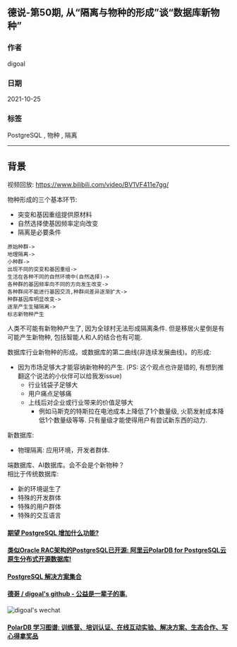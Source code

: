 ## 德说-第50期, 从“隔离与物种的形成”谈“数据库新物种”  
                                    
### 作者                                    
digoal                                    
                                    
### 日期                                    
2021-10-25                                    
                                    
### 标签                                    
PostgreSQL , 物种 , 隔离          
                                    
----                                    
                                    
## 背景        
视频回放: https://www.bilibili.com/video/BV1VF411e7gg/      
    
物种形成的三个基本环节:  
- 突变和基因重组提供原材料  
- 自然选择使基因频率定向改变  
- 隔离是必要条件  
      
```  
原始种群->  
地理隔离->  
小种群->  
出现不同的突变和基因重组->  
生活在各种不同的自然环境中(自然选择)->  
各种群的基因频率向不同的方向发生改变->  
各种群间不能进行基因交流,种群间差异逐渐扩大->  
种群基因库明显改变->  
逐渐产生生殖隔离->  
标志新物种产生  
```  
  
人类不可能有新物种产生了, 因为全球村无法形成隔离条件. 但是移居火星倒是有可能产生新物种, 包括智能人和人的结合也有可能.     
  
  
数据库行业新物种的形成。或数据库的第二曲线(非连续发展曲线)。的形成:  
- 因为市场足够大才能容纳新物种的产生. (PS: 这个观点也许是错的, 有想到推翻这个说法的小伙伴可以给我发issue)   
    - 行业钱袋子足够大  
    - 用户痛点足够痛  
    - 上线后对企业或行业带来的价值足够大  
        - 例如马斯克的特斯拉在电池成本上降低了1个数量级, 火箭发射成本降低1个数量级等等. 只有量级才能使得用户有尝试新东西的动力.  
  
  
新数据库:   
- 物理隔离: 应用环境，开发者群体.   
  
端数据库、AI数据库。会不会是个新物种？  
相比于传统数据库:   
- 新的环境诞生了  
- 特殊的开发群体  
- 特殊的用户群体  
- 特殊的交互语言  
  
  
  
  
  
  
#### [期望 PostgreSQL 增加什么功能?](https://github.com/digoal/blog/issues/76 "269ac3d1c492e938c0191101c7238216")
  
  
#### [类似Oracle RAC架构的PostgreSQL已开源: 阿里云PolarDB for PostgreSQL云原生分布式开源数据库!](https://github.com/ApsaraDB/PolarDB-for-PostgreSQL "57258f76c37864c6e6d23383d05714ea")
  
  
#### [PostgreSQL 解决方案集合](https://yq.aliyun.com/topic/118 "40cff096e9ed7122c512b35d8561d9c8")
  
  
#### [德哥 / digoal's github - 公益是一辈子的事.](https://github.com/digoal/blog/blob/master/README.md "22709685feb7cab07d30f30387f0a9ae")
  
  
![digoal's wechat](../pic/digoal_weixin.jpg "f7ad92eeba24523fd47a6e1a0e691b59")
  
  
#### [PolarDB 学习图谱: 训练营、培训认证、在线互动实验、解决方案、生态合作、写心得拿奖品](https://www.aliyun.com/database/openpolardb/activity "8642f60e04ed0c814bf9cb9677976bd4")
  
